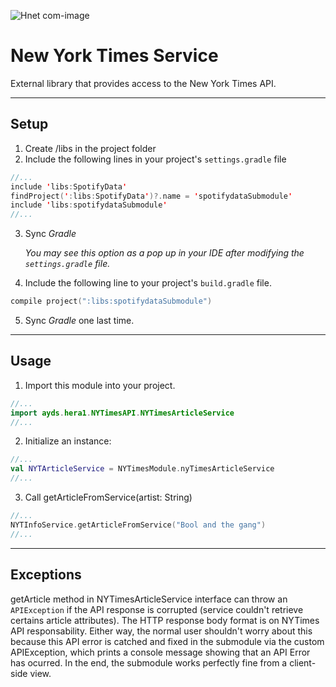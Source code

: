 ![Hnet com-image](https://user-images.githubusercontent.com/12780152/123890579-d2e65c00-d92d-11eb-9195-10db9c1db2b7.png)




# New York Times Service

External library that provides access to the New York Times API.

---

## Setup

1. Create /libs in the project folder
2. Include the following lines in your project's  `settings.gradle` file

```kotlin
//...
include 'libs:SpotifyData'
findProject(':libs:SpotifyData')?.name = 'spotifydataSubmodule'
include 'libs:spotifydataSubmodule'
//...
```

3. Sync _Gradle_ 
   
   _You may see this option as a pop up in your IDE after modifying the `settings.gradle` file._
4. Include the following line to your project's `build.gradle` file.

```kotlin
compile project(":libs:spotifydataSubmodule")
```
5. Sync _Gradle_ one last time.

---

## Usage

1. Import this module into your project.
```kotlin
//...
import ayds.hera1.NYTimesAPI.NYTimesArticleService
//...
```
2. Initialize an instance:

```kotlin
//...
val NYTArticleService = NYTimesModule.nyTimesArticleService
//...
```

3. Call getArticleFromService(artist: String)
 ```kotlin
//...
NYTInfoService.getArticleFromService("Bool and the gang")
//...
```
 ---
 
 ## Exceptions
 
   getArticle method in NYTimesArticleService interface can throw an `APIException` if the API response is corrupted (service couldn't retrieve certains article attributes). The HTTP response body format is on NYTimes API responsability. Either way, the normal user shouldn't worry about this because this API error is catched and fixed in the submodule via the custom APIException, which prints a console message showing that an API Error has ocurred. In the end, the submodule works perfectly fine from a client-side view.
